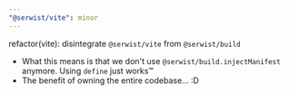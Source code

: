 ```yaml
---
"@serwist/vite": minor
---
```


refactor(vite): disintegrate `@serwist/vite` from `@serwist/build`

- What this means is that we don't use `@serwist/build.injectManifest` anymore. Using `define` just works™️
- The benefit of owning the entire codebase... :D
